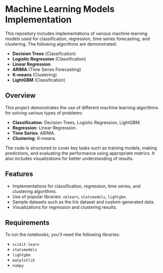 # Machine Learning Models Implementation

This repository includes implementations of various machine learning models used for classification, regression, time series forecasting, and clustering. The following algorithms are demonstrated:

- **Decision Trees** (Classification)
- **Logistic Regression** (Classification)
- **Linear Regression**
- **ARIMA** (Time Series Forecasting)
- **K-means** (Clustering)
- **LightGBM** (Classification)

## Overview

This project demonstrates the use of different machine learning algorithms for solving various types of problems:

- **Classification**: Decision Trees, Logistic Regression, LightGBM.
- **Regression**: Linear Regression.
- **Time Series**: ARIMA.
- **Clustering**: K-means.

The code is structured to cover key tasks such as training models, making predictions, and evaluating the performance using appropriate metrics. It also includes visualizations for better understanding of results.

## Features

- Implementations for classification, regression, time series, and clustering algorithms.
- Use of popular libraries: `sklearn`, `statsmodels`, `lightgbm`.
- Sample datasets such as the Iris dataset and custom-generated data.
- Visualizations for regression and clustering results.

## Requirements

To run the notebooks, you'll need the following libraries:

- `scikit-learn`
- `statsmodels`
- `lightgbm`
- `matplotlib`
- `numpy`


